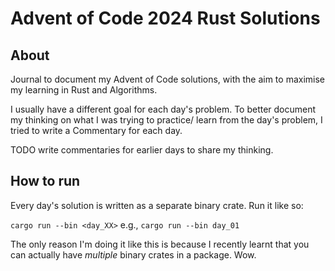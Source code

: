 # Advent of Code 2024 Rust Solutions

## About

Journal to document my Advent of Code solutions, with the aim to maximise my learning in Rust and Algorithms.

I usually have a different goal for each day's problem. To better document my thinking on what I was trying to practice/ learn from the day's problem, I tried to write a Commentary for each day.

TODO write commentaries for earlier days to share my thinking.

## How to run

Every day's solution is written as a separate binary crate. Run it like so:

`cargo run --bin <day_XX>` e.g., `cargo run --bin day_01`

The only reason I'm doing it like this is because I recently learnt that you can actually have _multiple_ binary crates in a package. Wow.
